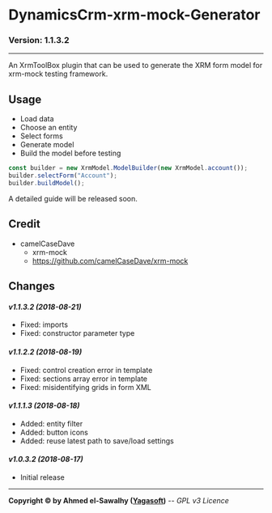 # DynamicsCrm-xrm-mock-Generator
### Version: 1.1.3.2
---

An XrmToolBox plugin that can be used to generate the XRM form model for xrm-mock testing framework.

## Usage

+ Load data
+ Choose an entity
+ Select forms
+ Generate model
+ Build the model before testing

```ts
const builder = new XrmModel.ModelBuilder(new XrmModel.account());
builder.selectForm("Account");
builder.buildModel();
```

A detailed guide will be released soon.

## Credit

+ camelCaseDave
  + xrm-mock
  + https://github.com/camelCaseDave/xrm-mock
		
## Changes

#### _v1.1.3.2 (2018-08-21)_
+ Fixed: imports
+ Fixed: constructor parameter type
#### _v1.1.2.2 (2018-08-19)_
+ Fixed: control creation error in template
+ Fixed: sections array error in template
+ Fixed: misidentifying grids in form XML
#### _v1.1.1.3 (2018-08-18)_
+ Added: entity filter
+ Added: button icons
+ Added: reuse latest path to save/load settings
#### _v1.0.3.2 (2018-08-17)_
+ Initial release

---
**Copyright &copy; by Ahmed el-Sawalhy ([Yagasoft](http://yagasoft.com))** -- _GPL v3 Licence_
